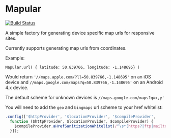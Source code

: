 # Mapular
[![Build Status](https://travis-ci.org/Alliants/mapular.svg?branch=master)](https://travis-ci.org/Alliants/mapular)

A simple factory for generating device specific map urls for responsive sites.

Currently supports generating map urls from coordinates.

Example: 
```
Mapular.url( { latitude: 50.839766, longitude: -1.148695} )
```
Would return `'//maps.apple.com/?ll=50.839766,-1.148695'` on an iOS device and `//maps.google.com/maps?q=50.839766,-1.148695'` on an Android 4.x device.

The default scheme for unknown devices is `//maps.google.com/maps?q=x,y'`

You will need to add the `geo` and `bingmaps` url scheme to your href whitelist:

```javascript
.config(['$httpProvider', '$locationProvider', '$compileProvider',
  function ($httpProvider, $locationProvider, $compileProvider) {
    $compileProvider.aHrefSanitizationWhitelist(/^\s*(https?|ftp|mailto|geo|tel|bingmaps):/);
  }]);
```
